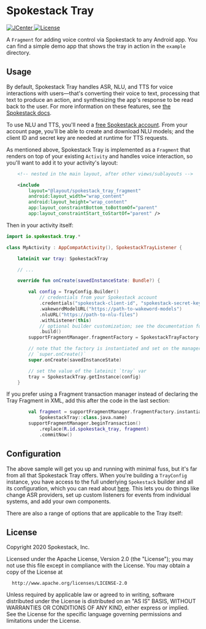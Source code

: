 # Spokestack Tray

[ ![JCenter](https://api.bintray.com/packages/spokestack/io.spokestack/spokestack-tray-android/images/download.svg) ](https://bintray.com/spokestack/io.spokestack/spokestack-tray-android/_latestVersion)
[![License](https://img.shields.io/badge/License-Apache%202.0-green.svg)](https://opensource.org/licenses/Apache-2.0)

A `Fragment` for adding voice control via Spokestack to any Android app. You can find a simple demo app that shows the tray in action in the `example` directory.

## Usage

By default, Spokestack Tray handles ASR, NLU, and TTS for voice interactions with users—that's converting their voice to text, processing that text to produce an action, and synthesizing the app's response to be read back to the user. For more information on these features, see [the Spokestack docs](https://www.spokestack.io/docs/Concepts).

To use NLU and TTS, you'll need a [free Spokestack account](https://www.spokestack.io/create). From your account page, you'll be able to create and download NLU models; and the client ID and secret key are needed at runtime for TTS requests.

As mentioned above, Spokestack Tray is implemented as a `Fragment` that renders on top of your existing `Activity` and handles voice interaction, so you'll want to add it to your activity's layout:

```xml
    <!-- nested in the main layout, after other views/sublayouts -->

    <include
        layout="@layout/spokestack_tray_fragment"
        android:layout_width="wrap_content"
        android:layout_height="wrap_content"
        app:layout_constraintBottom_toBottomOf="parent"
        app:layout_constraintStart_toStartOf="parent" />

```

Then in your activity itself:

```kotlin
import io.spokestack.tray.*

class MyActivity : AppCompatActivity(), SpokestackTrayListener {

    lateinit var tray: SpokestackTray

    // ...

    override fun onCreate(savedInstanceState: Bundle?) {

        val config = TrayConfig.Builder()
            // credentials from your Spokestack account
            .credentials("spokestack-client-id", "spokestack-secret-key")
            .wakewordModelURL("https://path-to-wakeword-models")
            .nluURL("https://path-to-nlu-files")
            .withListener(this)
            // optional builder customization; see the documentation for more details...
            .build()
        supportFragmentManager.fragmentFactory = SpokestackTrayFactory(config)

        // note that the factory is instantiated and set on the manager BEFORE calling
        // `super.onCreate()`
        super.onCreate(savedInstanceState)

        // set the value of the lateinit `tray` var
        tray = SpokestackTray.getInstance(config)
    }
```

If you prefer using a Fragment transaction manager instead of declaring the Tray Fragment in XML, add this after the code in the last section:

```kotlin
        val fragment = supportFragmentManager.fragmentFactory.instantiate(classLoader,
            SpokestackTray::class.java.name)
        supportFragmentManager.beginTransaction()
            .replace(R.id.spokestack_tray, fragment)
            .commitNow()
```

## Configuration

The above sample will get you up and running with minimal fuss, but it's far from all that Spokestack Tray offers. When you're building a `TrayConfig` instance, you have access to the full underlying `Spokestack` builder and all its configuration, which you can read about [here](https://www.spokestack.io/docs/Android/setup-wrapper). This lets you do things like change ASR providers, set up custom listeners for events from individual systems, and add your own components.

There are also a range of options that are applicable to the Tray itself:



## License

Copyright 2020 Spokestack, Inc.

  Licensed under the Apache License, Version 2.0 (the "License");
  you may not use this file except in compliance with the License.
  You may obtain a copy of the License at

      http://www.apache.org/licenses/LICENSE-2.0

  Unless required by applicable law or agreed to in writing, software
  distributed under the License is distributed on an "AS IS" BASIS,
  WITHOUT WARRANTIES OR CONDITIONS OF ANY KIND, either express or implied.
  See the License for the specific language governing permissions and
  limitations under the License.
